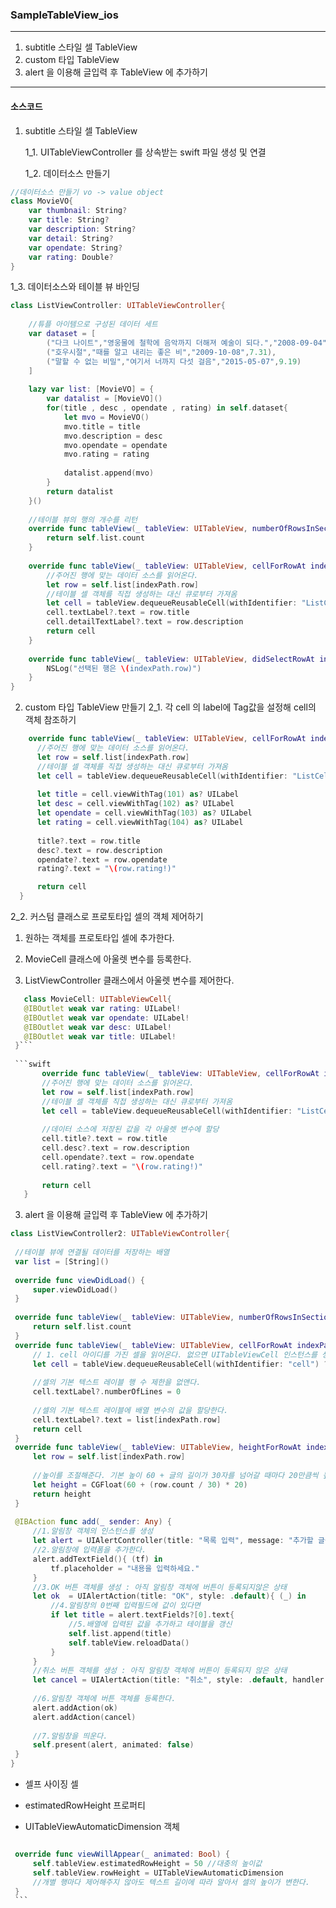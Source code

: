 ### SampleTableView_ios
---
  1. subtitle 스타일 셀 TableView
  2. custom 타입 TableView
  3. alert 을 이용해 글입력 후 TableView 에 추가하기
---
#### 소스코드

1. subtitle 스타일 셀 TableView 

    1_1. UITableViewController 를 상속받는 swift 파일 생성 및 연결
  
    1_2. 데이터소스 만들기
```swift
//데이터소스 만들기 vo -> value object
class MovieVO{
    var thumbnail: String?
    var title: String?
    var description: String?
    var detail: String?
    var opendate: String?
    var rating: Double?
}

```
  1_3. 데이터소스와 테이블 뷰 바인딩
  
  
```swift
class ListViewController: UITableViewController{
    
    //튜플 아이템으로 구성된 데이터 세트
    var dataset = [
        ("다크 나이트","영웅물에 철학에 음악까지 더해져 예술이 되다.","2008-09-04", 8.95 ),
        ("호우시절","때를 알고 내리는 좋은 비","2009-10-08",7.31),
        ("말할 수 없는 비밀","여기서 너까지 다섯 걸음","2015-05-07",9.19)
    ]
    
    lazy var list: [MovieVO] = {
        var datalist = [MovieVO]()
        for(title , desc , opendate , rating) in self.dataset{
            let mvo = MovieVO()
            mvo.title = title
            mvo.description = desc
            mvo.opendate = opendate
            mvo.rating = rating
            
            datalist.append(mvo)
        }
        return datalist
    }()
    
    //테이블 뷰의 행의 개수를 리턴
    override func tableView(_ tableView: UITableView, numberOfRowsInSection section: Int) -> Int {
        return self.list.count
    }
    
    override func tableView(_ tableView: UITableView, cellForRowAt indexPath: IndexPath) -> UITableViewCell {
        //주어진 행에 맞는 데이터 소스를 읽어온다.
        let row = self.list[indexPath.row]
        //테이블 셀 객체를 직접 생성하는 대신 큐로부터 가져옴
        let cell = tableView.dequeueReusableCell(withIdentifier: "ListCell")!
        cell.textLabel?.text = row.title
        cell.detailTextLabel?.text = row.description
        return cell
    }
    
    override func tableView(_ tableView: UITableView, didSelectRowAt indexPath: IndexPath) {
        NSLog("선택된 행은 \(indexPath.row)")
    }
}
```

  2. custom 타입 TableView 만들기
    2_1. 각 cell 의 label에 Tag값을 설정해 cell의 객체 참조하기
  ```swift
      override func tableView(_ tableView: UITableView, cellForRowAt indexPath: IndexPath) -> UITableViewCell {
        //주어진 행에 맞는 데이터 소스를 읽어온다.
        let row = self.list[indexPath.row]
        //테이블 셀 객체를 직접 생성하는 대신 큐로부터 가져옴
        let cell = tableView.dequeueReusableCell(withIdentifier: "ListCell")!
        
        let title = cell.viewWithTag(101) as? UILabel
        let desc = cell.viewWithTag(102) as? UILabel
        let opendate = cell.viewWithTag(103) as? UILabel
        let rating = cell.viewWithTag(104) as? UILabel
        
        title?.text = row.title
        desc?.text = row.description
        opendate?.text = row.opendate
        rating?.text = "\(row.rating!)"

        return cell
    }
  ```
  
  2_2. 커스텀 클래스로 프로토타입 셀의 객체 제어하기
  
   1) 원하는 객체를 프로토타입 셀에 추가한다.
      
   2) MovieCell 클래스에 아울렛 변수를 등록한다.
      
   3) ListViewController 클래스에서 아울렛 변수를 제어한다.


 ```swift
    class MovieCell: UITableViewCell{
    @IBOutlet weak var rating: UILabel!
    @IBOutlet weak var opendate: UILabel!
    @IBOutlet weak var desc: UILabel!
    @IBOutlet weak var title: UILabel!
  }```
  
  ```swift
        override func tableView(_ tableView: UITableView, cellForRowAt indexPath: IndexPath) -> UITableViewCell {
        //주어진 행에 맞는 데이터 소스를 읽어온다.
        let row = self.list[indexPath.row]
        //테이블 셀 객체를 직접 생성하는 대신 큐로부터 가져옴
        let cell = tableView.dequeueReusableCell(withIdentifier: "ListCell") as! MovieCell
        
        //데이터 소스에 저장된 값을 각 아울렛 변수에 할당
        cell.title?.text = row.title
        cell.desc?.text = row.description
        cell.opendate?.text = row.opendate
        cell.rating?.text = "\(row.rating!)"
        
        return cell
    }
```
    
   
    
 3. alert 을 이용해 글입력 후 TableView 에 추가하기
   ```swift
class ListViewController2: UITableViewController{
    
    //테이블 뷰에 연결될 데이터를 저장하는 배열
    var list = [String]()
    
    override func viewDidLoad() {
        super.viewDidLoad()
    }
    
    override func tableView(_ tableView: UITableView, numberOfRowsInSection section: Int) -> Int {
        return self.list.count
    }
    override func tableView(_ tableView: UITableView, cellForRowAt indexPath: IndexPath) -> UITableViewCell {
        // 1. cell 아이디를 가진 셀을 읽어온다. 없으면 UITableViewCell 인스턴스를 생성한다.
        let cell = tableView.dequeueReusableCell(withIdentifier: "cell") ?? UITableViewCell()
        
        //셀의 기본 텍스트 레이블 행 수 제한을 없앤다.
        cell.textLabel?.numberOfLines = 0 
        
        //셀의 기본 텍스트 레이블에 배열 변수의 값을 할당한다.
        cell.textLabel?.text = list[indexPath.row]
        return cell
    }
    override func tableView(_ tableView: UITableView, heightForRowAt indexPath: IndexPath) -> CGFloat {
        let row = self.list[indexPath.row]
        
        //높이를 조절해준다. 기본 높이 60 + 글의 길이가 30자를 넘어갈 때마다 20만큼씩 높이를 늘려준다.
        let height = CGFloat(60 + (row.count / 30) * 20)
        return height
    }
    
    @IBAction func add(_ sender: Any) {
        //1.알림창 객체의 인스턴스를 생성
        let alert = UIAlertController(title: "목록 입력", message: "추가할 글을 작성해주세요", preferredStyle: .alert)
        //2.알림창에 입력폼을 추가한다.
        alert.addTextField(){ (tf) in
            tf.placeholder = "내용을 입력하세요."
        }
        //3.OK 버튼 객체를 생성 : 아직 알림창 객체에 버튼이 등록되지않은 상태
        let ok  = UIAlertAction(title: "OK", style: .default){ (_) in
            //4.알림창의 0번째 입력필드에 값이 있다면
            if let title = alert.textFields?[0].text{
                //5.배열에 입력된 값을 추가하고 테이블을 갱신
                self.list.append(title)
                self.tableView.reloadData()
            }
        }
        //취소 버튼 객체를 생성 : 아직 알림창 객체에 버튼이 등록되지 않은 상태
        let cancel = UIAlertAction(title: "취소", style: .default, handler: nil)
        
        //6.알림창 객체에 버튼 객체를 등록한다.
        alert.addAction(ok)
        alert.addAction(cancel)
        
        //7.알림창을 띄운다.
        self.present(alert, animated: false)
    } 
}
   ```

  * 셀프 사이징 셀


   - estimatedRowHeight 프로퍼티


   - UITableViewAutomaticDimension 객체
  
  
   ```swift

    override func viewWillAppear(_ animated: Bool) {
        self.tableView.estimatedRowHeight = 50 //대충의 높이값
        self.tableView.rowHeight = UITableViewAutomaticDimension
        //개별 행마다 제어해주지 않아도 텍스트 길이에 따라 알아서 셀의 높이가 변한다.
    }
    ```
    
    
